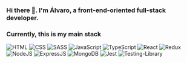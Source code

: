 ### Hi there 👋. I'm Álvaro, a front-end-oriented full-stack developer.

### Currently, this is my main stack


![HTML](https://img.shields.io/badge/html-%23E34F26.svg?style=for-the-badge&logo=html5&logoColor=white) ![CSS](https://img.shields.io/badge/css-%231572B6.svg?style=for-the-badge&logo=css3&logoColor=white) ![SASS](https://img.shields.io/badge/SASS-%23CC6699.svg?style=for-the-badge&logo=SASS&logoColor=white) ![JavaScript](https://img.shields.io/badge/JavaScript-%23F7DF1E.svg?style=for-the-badge&logo=javascript&logoColor=white) ![TypeScript](https://img.shields.io/badge/TypeScript-%233178C6.svg?style=for-the-badge&logo=typescript&logoColor=white) ![React](https://img.shields.io/badge/React-%2361DAFB.svg?style=for-the-badge&logo=react&logoColor=white) ![Redux](https://img.shields.io/badge/Redux-%23764ABC.svg?style=for-the-badge&logo=redux&logoColor=white) ![NodeJS](https://img.shields.io/badge/Node.JS-%23339933?style=for-the-badge&logo=node.js&logoColor=white) ![ExpressJS](https://img.shields.io/badge/Express.JS-%23000000.svg?style=for-the-badge&logo=express&logoColor=white)
![MongoDB](https://img.shields.io/badge/MongoDB-%2347A248.svg?style=for-the-badge&logo=mongodb&logoColor=white) ![Jest](https://img.shields.io/badge/Jest-%23C21325?style=for-the-badge&logo=jest&logoColor=white) ![Testing-Library](https://img.shields.io/badge/TestingLibrary-%23E33332style=for-the-badge&logo=testing-library&logoColor=white)



<!--
**alsersan/alsersan** is a ✨ _special_ ✨ repository because its `README.md` (this file) appears on your GitHub profile.

Here are some ideas to get you started:

- 🔭 I’m currently working on ...
- 🌱 I’m currently learning ...
- 👯 I’m looking to collaborate on ...
- 🤔 I’m looking for help with ...
- 💬 Ask me about ...
- 📫 How to reach me: ...
- 😄 Pronouns: ...
- ⚡ Fun fact: ...
-->

